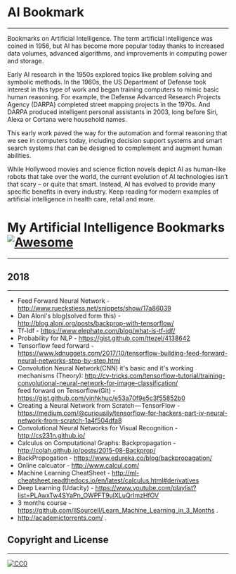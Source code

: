 # AI Bookmark
-----

Bookmarks on Artificial Intelligence. 
The term artificial intelligence was coined in 1956, but AI has become more popular today thanks to increased data volumes, advanced algorithms, and improvements in computing power and storage.

Early AI research in the 1950s explored topics like problem solving and symbolic methods. In the 1960s, the US Department of Defense took interest in this type of work and began training computers to mimic basic human reasoning. For example, the Defense Advanced Research Projects Agency (DARPA) completed street mapping projects in the 1970s. And DARPA produced intelligent personal assistants in 2003, long before Siri, Alexa or Cortana were household names.

This early work paved the way for the automation and formal reasoning that we see in computers today, including decision support systems and smart search systems that can be designed to complement and augment human abilities.

While Hollywood movies and science fiction novels depict AI as human-like robots that take over the world, the current evolution of AI technologies isn’t that scary – or quite that smart. Instead, AI has evolved to provide many specific benefits in every industry. Keep reading for modern examples of artificial intelligence in health care, retail and more.

# My Artificial Intelligence Bookmarks  [![Awesome](https://cdn.rawgit.com/sindresorhus/awesome/d7305f38d29fed78fa85652e3a63e154dd8e8829/media/badge.svg)](https://github.com/sindresorhus/awesome)
-----

## 2018
-----

- Feed Forward Neural Network - http://www.rueckstiess.net/snippets/show/17a86039 <br />
- Dan Aloni's blog(solved form this) - http://blog.aloni.org/posts/backprop-with-tensorflow/ <br />
- Tf-Idf - https://www.elephate.com/blog/what-is-tf-idf/ <br/>
- Probability for NLP - https://gist.github.com/ttezel/4138642 <br />
- Tensorflow feed forward - https://www.kdnuggets.com/2017/10/tensorflow-building-feed-forward-neural-networks-step-by-step.html<br />
- Convolution Neural Network(CNN) it's basic and it's working mechanisms (Theory): http://cv-tricks.com/tensorflow-tutorial/training-convolutional-neural-network-for-image-classification/<br />
feed forward on Tensorflow(Git) - https://gist.github.com/vinhkhuc/e53a70f9e5c3f55852b0<br />
- Creating a Neural Network from Scratch — TensorFlow - https://medium.com/@curiousily/tensorflow-for-hackers-part-iv-neural-network-from-scratch-1a4f504dfa8 <br />
- Convolutional Neural Networks for Visual Recognition - http://cs231n.github.io/ <br />
- Calculus on Computational Graphs: Backpropagation - http://colah.github.io/posts/2015-08-Backprop/ <br />
- BackPropogation - https://www.edureka.co/blog/backpropagation/ <br />
- Online calcuator - http://www.calcul.com/ <br />
- Machine Learning CheatSheet - http://ml-cheatsheet.readthedocs.io/en/latest/calculus.html#derivatives <br />
- Deep Learning (Udacity) - https://www.youtube.com/playlist?list=PLAwxTw4SYaPn_OWPFT9ulXLuQrImzHfOV <br />
- 3 months course - https://github.com/llSourcell/Learn_Machine_Learning_in_3_Months .<br />
- http://academictorrents.com/ .<br />

## Copyright and License
-------

[![CC0](http://i.creativecommons.org/p/zero/1.0/88x31.png)](http://creativecommons.org/publicdomain/zero/1.0/)
